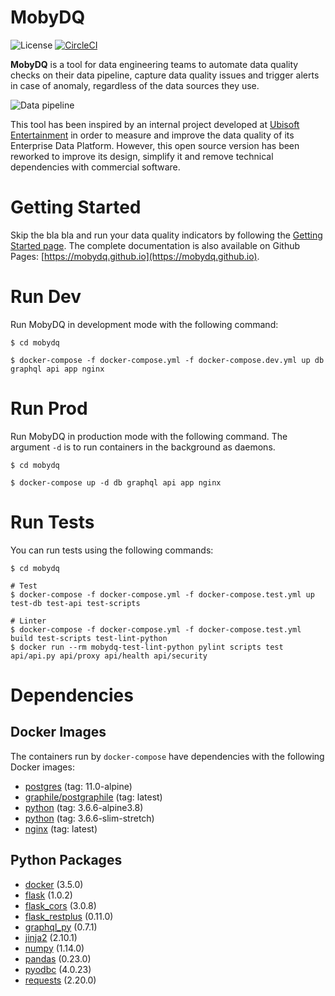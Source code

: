 # MobyDQ

![License](https://img.shields.io/github/license/mobydq/mobydq.svg "Apache-2.0")
[![CircleCI](https://circleci.com/gh/mobydq/mobydq/tree/master.svg?style=shield)][circleci]

[circleci]: https://circleci.com/gh/mobydq/mobydq/tree/master "CircleCI"

**MobyDQ** is a tool for data engineering teams to automate data quality checks on their data pipeline, capture data quality issues and trigger alerts in case of anomaly, regardless of the data sources they use.

![Data pipeline](https://mobydq.github.io/img/data_pipeline.png)

This tool has been inspired by an internal project developed at <a href="https://www.ubisoft.com">Ubisoft Entertainment</a> in order to measure and improve the data quality of its Enterprise Data Platform. However, this open source version has been reworked to improve its design, simplify it and remove technical dependencies with commercial software.

# Getting Started

Skip the bla bla and run your data quality indicators by following the [Getting Started page](https://mobydq.github.io/pages/gettingstarted/). The complete documentation is also available on Github Pages: [https://mobydq.github.io](https://mobydq.github.io).

# Run Dev

Run MobyDQ in development mode with the following command:

```shell
$ cd mobydq

$ docker-compose -f docker-compose.yml -f docker-compose.dev.yml up db graphql api app nginx
```

# Run Prod

Run MobyDQ in production mode with the following command. The argument `-d` is to run containers in the background as daemons.

```shell
$ cd mobydq

$ docker-compose up -d db graphql api app nginx
```

# Run Tests

You can run tests using the following commands:

```shell
$ cd mobydq

# Test
$ docker-compose -f docker-compose.yml -f docker-compose.test.yml up test-db test-api test-scripts

# Linter
$ docker-compose -f docker-compose.yml -f docker-compose.test.yml build test-scripts test-lint-python
$ docker run --rm mobydq-test-lint-python pylint scripts test api/api.py api/proxy api/health api/security
```

# Dependencies

## Docker Images

The containers run by `docker-compose` have dependencies with the following Docker images:

-   [postgres](https://hub.docker.com/_/postgres/) (tag: 11.0-alpine)
-   [graphile/postgraphile](https://hub.docker.com/r/graphile/postgraphile/) (tag: latest)
-   [python](https://hub.docker.com/_/python/) (tag: 3.6.6-alpine3.8)
-   [python](https://hub.docker.com/_/python/) (tag: 3.6.6-slim-stretch)
-   [nginx](https://hub.docker.com/_/nginx/) (tag: latest)

## Python Packages

-   [docker](https://docker-py.readthedocs.io) (3.5.0)
-   [flask](http://flask.pocoo.org) (1.0.2)
-   [flask_cors](https://flask-cors.readthedocs.io) (3.0.8)
-   [flask_restplus](https://flask-restplus.readthedocs.io) (0.11.0)
-   [graphql_py](https://pypi.org/project/graphql-py) (0.7.1)
-   [jinja2](http://jinja.pocoo.org) (2.10.1)
-   [numpy](http://www.numpy.org) (1.14.0)
-   [pandas](https://pandas.pydata.org) (0.23.0)
-   [pyodbc](https://github.com/mkleehammer/pyodbc) (4.0.23)
-   [requests](http://docs.python-requests.org) (2.20.0)
